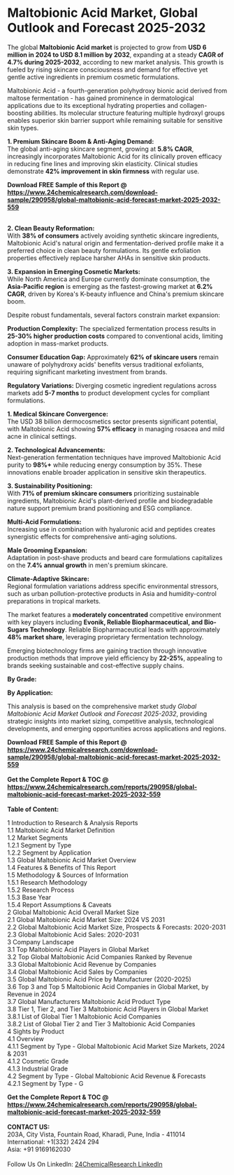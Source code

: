 <h1>Maltobionic Acid Market, Global Outlook and Forecast 2025-2032</h1><p>The global <strong>Maltobionic Acid market</strong> is projected to grow from <strong>USD 6 million in 2024 to USD 8.1 million by 2032</strong>, expanding at a steady <strong>CAGR of 4.7% during 2025-2032</strong>, according to new market analysis. This growth is fueled by rising skincare consciousness and demand for effective yet gentle active ingredients in premium cosmetic formulations.</p><p>Maltobionic Acid - a fourth-generation polyhydroxy bionic acid derived from maltose fermentation - has gained prominence in dermatological applications due to its exceptional hydrating properties and collagen-boosting abilities. Its molecular structure featuring multiple hydroxyl groups enables superior skin barrier support while remaining suitable for sensitive skin types.</p><p><strong>1. Premium Skincare Boom &amp; Anti-Aging Demand:</strong><br>
The global anti-aging skincare segment, growing at <strong>5.8% CAGR</strong>, increasingly incorporates Maltobionic Acid for its clinically proven efficacy in reducing fine lines and improving skin elasticity. Clinical studies demonstrate <strong>42% improvement in skin firmness</strong> with regular use.</p><div><b>Download FREE Sample of this Report @ 
            <a href="https://www.24chemicalresearch.com/download-sample/290958/global-maltobionic-acid-forecast-market-2025-2032-559">
            https://www.24chemicalresearch.com/download-sample/290958/global-maltobionic-acid-forecast-market-2025-2032-559</a></b></div><br><p><strong>2. Clean Beauty Reformation:</strong><br>
With <strong>38% of consumers</strong> actively avoiding synthetic skincare ingredients, Maltobionic Acid's natural origin and fermentation-derived profile make it a preferred choice in clean beauty formulations. Its gentle exfoliation properties effectively replace harsher AHAs in sensitive skin products.</p><p><strong>3. Expansion in Emerging Cosmetic Markets:</strong><br>
While North America and Europe currently dominate consumption, the <strong>Asia-Pacific region</strong> is emerging as the fastest-growing market at <strong>6.2% CAGR</strong>, driven by Korea's K-beauty influence and China's premium skincare boom.</p><p>Despite robust fundamentals, several factors constrain market expansion:</p><p><strong>Production Complexity:</strong> The specialized fermentation process results in <strong>25-30% higher production costs</strong> compared to conventional acids, limiting adoption in mass-market products.</p><p><strong>Consumer Education Gap:</strong> Approximately <strong>62% of skincare users</strong> remain unaware of polyhydroxy acids' benefits versus traditional exfoliants, requiring significant marketing investment from brands.</p><p><strong>Regulatory Variations:</strong> Diverging cosmetic ingredient regulations across markets add <strong>5-7 months</strong> to product development cycles for compliant formulations.</p><p><strong>1. Medical Skincare Convergence:</strong><br>
The USD 38 billion dermocosmetics sector presents significant potential, with Maltobionic Acid showing <strong>57% efficacy</strong> in managing rosacea and mild acne in clinical settings.</p><p><strong>2. Technological Advancements:</strong><br>
Next-generation fermentation techniques have improved Maltobionic Acid purity to <strong>98%+</strong> while reducing energy consumption by 35%. These innovations enable broader application in sensitive skin therapeutics.</p><p><strong>3. Sustainability Positioning:</strong><br>
With <strong>71% of premium skincare consumers</strong> prioritizing sustainable ingredients, Maltobionic Acid's plant-derived profile and biodegradable nature support premium brand positioning and ESG compliance.</p><p><strong>Multi-Acid Formulations:</strong><br>
	Increasing use in combination with hyaluronic acid and peptides creates synergistic effects for comprehensive anti-aging solutions.</p><p><strong>Male Grooming Expansion:</strong><br>
	Adaptation in post-shave products and beard care formulations capitalizes on the <strong>7.4% annual growth</strong> in men's premium skincare.</p><p><strong>Climate-Adaptive Skincare:</strong><br>
	Regional formulation variations address specific environmental stressors, such as urban pollution-protective products in Asia and humidity-control preparations in tropical markets.</p><p>The market features a <strong>moderately concentrated</strong> competitive environment with key players including <strong>Evonik, Reliable Biopharmaceutical, and Bio-Sugars Technology</strong>. Reliable Biopharmaceutical leads with approximately <strong>48% market share</strong>, leveraging proprietary fermentation technology.</p><p>Emerging biotechnology firms are gaining traction through innovative production methods that improve yield efficiency by <strong>22-25%</strong>, appealing to brands seeking sustainable and cost-effective supply chains.</p><p><strong>By Grade:</strong></p><p><strong>By Application:</strong></p><p>This analysis is based on the comprehensive market study <em>Global Maltobionic Acid Market Outlook and Forecast 2025-2032</em>, providing strategic insights into market sizing, competitive analysis, technological developments, and emerging opportunities across applications and regions.</p><div><b>Download FREE Sample of this Report @ 
            <a href="https://www.24chemicalresearch.com/download-sample/290958/global-maltobionic-acid-forecast-market-2025-2032-559">
            https://www.24chemicalresearch.com/download-sample/290958/global-maltobionic-acid-forecast-market-2025-2032-559</a></b></div><br><div><b>Get the Complete Report & TOC @ 
            <a href="https://www.24chemicalresearch.com/reports/290958/global-maltobionic-acid-forecast-market-2025-2032-559">
            https://www.24chemicalresearch.com/reports/290958/global-maltobionic-acid-forecast-market-2025-2032-559</a></b></div><br>
            <b>Table of Content:</b><p>1 Introduction to Research & Analysis Reports<br />
 1.1 Maltobionic Acid Market Definition<br />
 1.2 Market Segments<br />
 1.2.1 Segment by Type<br />
 1.2.2 Segment by Application<br />
 1.3 Global Maltobionic Acid Market Overview<br />
 1.4 Features & Benefits of This Report<br />
 1.5 Methodology & Sources of Information<br />
 1.5.1 Research Methodology<br />
 1.5.2 Research Process<br />
 1.5.3 Base Year<br />
 1.5.4 Report Assumptions & Caveats<br />
2 Global Maltobionic Acid Overall Market Size<br />
 2.1 Global Maltobionic Acid Market Size: 2024 VS 2031<br />
 2.2 Global Maltobionic Acid Market Size, Prospects & Forecasts: 2020-2031<br />
 2.3 Global Maltobionic Acid Sales: 2020-2031<br />
3 Company Landscape<br />
 3.1 Top Maltobionic Acid Players in Global Market<br />
 3.2 Top Global Maltobionic Acid Companies Ranked by Revenue<br />
 3.3 Global Maltobionic Acid Revenue by Companies<br />
 3.4 Global Maltobionic Acid Sales by Companies<br />
 3.5 Global Maltobionic Acid Price by Manufacturer (2020-2025)<br />
 3.6 Top 3 and Top 5 Maltobionic Acid Companies in Global Market, by Revenue in 2024<br />
 3.7 Global Manufacturers Maltobionic Acid Product Type<br />
 3.8 Tier 1, Tier 2, and Tier 3 Maltobionic Acid Players in Global Market<br />
 3.8.1 List of Global Tier 1 Maltobionic Acid Companies<br />
 3.8.2 List of Global Tier 2 and Tier 3 Maltobionic Acid Companies<br />
4 Sights by Product<br />
 4.1 Overview<br />
 4.1.1 Segment by Type - Global Maltobionic Acid Market Size Markets, 2024 & 2031<br />
 4.1.2 Cosmetic Grade<br />
 4.1.3 Industrial Grade<br />
 4.2 Segment by Type - Global Maltobionic Acid Revenue & Forecasts<br />
 4.2.1 Segment by Type - G</p><div><b>Get the Complete Report & TOC @ 
            <a href="https://www.24chemicalresearch.com/reports/290958/global-maltobionic-acid-forecast-market-2025-2032-559">
            https://www.24chemicalresearch.com/reports/290958/global-maltobionic-acid-forecast-market-2025-2032-559</a></b></div><br><b>CONTACT US:</b><br>
            203A, City Vista, Fountain Road, Kharadi, Pune, India - 411014<br>
            International: +1(332) 2424 294<br>
            Asia: +91 9169162030 <br><br>
            Follow Us On LinkedIn: <a href="https://www.linkedin.com/company/24chemicalresearch/">24ChemicalResearch LinkedIn</a>
